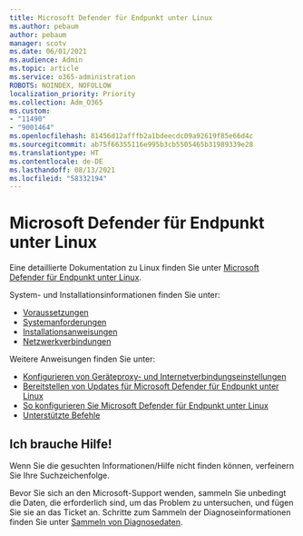 ```yaml
---
title: Microsoft Defender für Endpunkt unter Linux
ms.author: pebaum
author: pebaum
manager: scotv
ms.date: 06/01/2021
ms.audience: Admin
ms.topic: article
ms.service: o365-administration
ROBOTS: NOINDEX, NOFOLLOW
localization_priority: Priority
ms.collection: Adm_O365
ms.custom:
- "11490"
- "9001464"
ms.openlocfilehash: 81456d12afffb2a1bdeecdc09a92619f85e66d4c
ms.sourcegitcommit: ab75f66355116e995b3cb5505465b31989339e28
ms.translationtype: HT
ms.contentlocale: de-DE
ms.lasthandoff: 08/13/2021
ms.locfileid: "58332194"
---
```

# <a name="microsoft-defender-for-endpoint-on-linux"></a>Microsoft Defender für Endpunkt unter Linux

Eine detaillierte Dokumentation zu Linux finden Sie unter [Microsoft Defender für Endpunkt unter Linux](https://docs.microsoft.com/microsoft-365/security/defender-endpoint/microsoft-defender-endpoint-linux).

System- und Installationsinformationen finden Sie unter:

- [Voraussetzungen](https://docs.microsoft.com/microsoft-365/security/defender-endpoint/microsoft-defender-endpoint-linux#prerequisites)
- [Systemanforderungen](https://docs.microsoft.com/microsoft-365/security/defender-endpoint/microsoft-defender-endpoint-linux#system-requirements)
- [Installationsanweisungen](https://docs.microsoft.com/microsoft-365/security/defender-endpoint/microsoft-defender-endpoint-linux#installation-instructions)
- [Netzwerkverbindungen](https://docs.microsoft.com/microsoft-365/security/defender-endpoint/microsoft-defender-endpoint-linux#network-connections)

Weitere Anweisungen finden Sie unter:

- [Konfigurieren von Geräteproxy- und Internetverbindungseinstellungen](https://docs.microsoft.com/microsoft-365/security/defender-endpoint/configure-proxy-internet#enable-access-to-microsoft-defender-atp-service-urls-in-the-proxy-server)
- [Bereitstellen von Updates für Microsoft Defender für Endpunkt unter Linux](https://docs.microsoft.com/microsoft-365/security/defender-endpoint/linux-updates)
- [So konfigurieren Sie Microsoft Defender für Endpunkt unter Linux](https://docs.microsoft.com/microsoft-365/security/defender-endpoint/microsoft-defender-endpoint-linux#how-to-configure-microsoft-defender-for-endpoint-on-linux)
- [Unterstützte Befehle](https://docs.microsoft.com/microsoft-365/security/defender-endpoint/linux-resources#supported-commands)

## <a name="i-need-help"></a>Ich brauche Hilfe!

Wenn Sie die gesuchten Informationen/Hilfe nicht finden können, verfeinern Sie Ihre Suchzeichenfolge.

Bevor Sie sich an den Microsoft-Support wenden, sammeln Sie unbedingt die Daten, die erforderlich sind, um das Problem zu untersuchen, und fügen Sie sie an das Ticket an. Schritte zum Sammeln der Diagnoseinformationen finden Sie unter [Sammeln von Diagnosedaten](https://docs.microsoft.com/microsoft-365/security/defender-endpoint/linux-resources#collect-diagnostic-information).